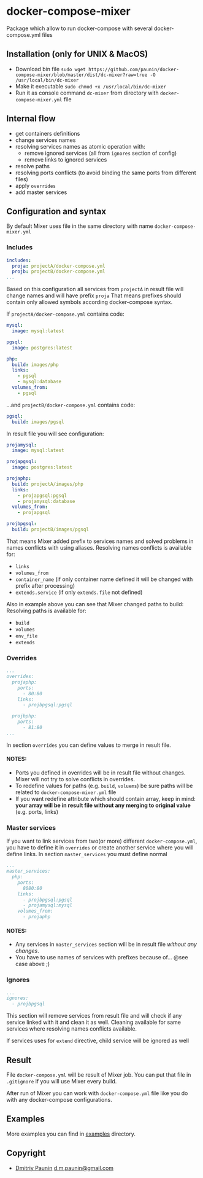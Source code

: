 # docker-compose-mixer

Package which allow to run docker-compose with several docker-compose.yml files

## Installation (only for UNIX & MacOS)

* Download bin file `sudo wget https://github.com/paunin/docker-compose-mixer/blob/master/dist/dc-mixer?raw=true -O /usr/local/bin/dc-mixer`
* Make it executable `sudo chmod +x /usr/local/bin/dc-mixer`
* Run it as console command `dc-mixer` from directory with `docker-compose-mixer.yml` file

## Internal flow

* get containers definitions
* change services names
* resolving services names as atomic operation with:
    * remove ignored services (all from `ignores` section of config)
    * remove links to ignored services
* resolve paths
* resolving ports conflicts (to avoid binding the same ports from different files)
* apply `overrides`
* add master services


## Configuration and syntax

By default Mixer uses file in the same directory with name `docker-compose-mixer.yml`


### Includes

```yaml
includes:
  proja: projectA/docker-compose.yml
  projb: projectB/docker-compose.yml
...
```

Based on this configuration  all services from `projectA` in result file will change names and will have prefix `proja`
That means prefixes should contain only allowed symbols according docker-compose syntax.

If `projectA/docker-compose.yml` contains code:

```yaml
mysql:
  image: mysql:latest

pgsql:
  image: postgres:latest

php:
  build: images/php
  links:
    - pgsql
    - mysql:database
  volumes_from:
    - pgsql
```

...and `projectB/docker-compose.yml` contains code:

```yaml
pgsql:
  build: images/pgsql
```


In result file you will see configuration:

```yaml
projamysql:
  image: mysql:latest

projapgsql:
  image: postgres:latest

projaphp:
  build: projectA/images/php
  links:
    - projapgsql:pgsql
    - projamysql:database
  volumes_from:
    - projapgsql

projbpgsql:
  build: projectB/images/pgsql
```

That means Mixer added prefix to services names and solved problems in names conflicts with using aliases.
Resolving names conflicts is available for:

* `links`
* `volumes_from`
* `container_name` (if only container name defined it will be changed with prefix after processing)
* `extends.service` (if only `extends.file` not defined)

Also in example above you can see that Mixer changed paths to build:
Resolving paths is available for:

* `build`
* `volumes`
* `env_file`
* `extends`

### Overrides

```yaml
...
overrides:
  projaphp:
    ports:
      - 80:80
    links:
      - projbpgsql:pgsql

  projbphp:
    ports:
      - 81:80
...
```

In section `overrides` you can define values to merge in result file.

#### NOTES:
* Ports you defined in overrides will be in result file without changes. Mixer will not try to solve conflicts in overrides.
* To redefine values for paths (e.g. `build`, `voluems`) be sure paths will be related to `docker-compose-mixer.yml` file
* If you want redefine attribute which should contain array, keep in mind:
 **your array will be in result file without any merging to original value** (e.g. ports, links)

### Master services

If you want to link services from two(or more) different `docker-compose.yml`, you have to define it in `overrides`
or create another service where you will define links. In section `master_services` you must define normal

```yaml
...
master_services:
  php:
    ports:
      8080:80
    links:
      - projbpgsql:pgsql
      - projamysql:mysql
    volumes_from:
      - projaphp
```

#### NOTES:
* Any services in `master_services` section will be in result file *without any changes*.
* You have to use names of services with prefixes because of... @see case above ;)

### Ignores

```yaml
...
ignores:
  - projbpgsql
```

This section will remove services from result file and will check if any service linked with it and clean it as well.
Cleaning available for same services where resolving names conflicts available.

If services uses for `extend` directive, child service will be ignored as well

## Result

File `docker-compose.yml` will be result of Mixer job.
You can put that file in `.gitignore` if you will use Mixer every build.

After run of Mixer you can work with `docker-compose.yml` file like you do with any docker-compose configurations.

## Examples

More examples you can find in [examples](./examples) directory.

## Copyright

* [Dmitriy Paunin](http://paunin.com) <d.m.paunin@gmail.com>

